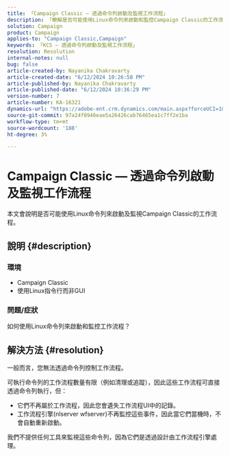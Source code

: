 ```yaml
---
title: 「Campaign Classic — 透過命令列啟動及監視工作流程」
description: 「瞭解是否可能使用Linux命令列來啟動和監控Campaign Classic的工作流程。」
solution: Campaign
product: Campaign
applies-to: "Campaign Classic,Campaign"
keywords: 「KCS — 透過命令列啟動及監視工作流程」
resolution: Resolution
internal-notes: null
bug: false
article-created-by: Nayanika Chakravarty
article-created-date: "6/12/2024 10:26:58 PM"
article-published-by: Nayanika Chakravarty
article-published-date: "6/12/2024 10:36:29 PM"
version-number: 7
article-number: KA-16321
dynamics-url: "https://adobe-ent.crm.dynamics.com/main.aspx?forceUCI=1&pagetype=entityrecord&etn=knowledgearticle&id=fd200ade-0a29-ef11-840a-000d3a3764e0"
source-git-commit: 97a24f0946eae5a26426cab76465ea1c7ff2e1ba
workflow-type: tm+mt
source-wordcount: '188'
ht-degree: 3%

---
```


# Campaign Classic — 透過命令列啟動及監視工作流程


本文會說明是否可能使用Linux命令列來啟動及監視Campaign Classic的工作流程。

## 說明 {#description}


### <b>環境</b>

- Campaign Classic
- 使用Linux指令行而非GUI


### <b>問題/症狀</b>

如何使用Linux命令列來啟動和監控工作流程？


## 解決方法 {#resolution}


一般而言，您無法透過命令列控制工作流程。

可執行命令列的工作流程數量有限（例如清理或追蹤），因此這些工作流程可直接透過命令列執行，但：

- 它們不再屬於工作流程，因此您會遺失工作流程UI中的記錄。
- 工作流程引擎(nlserver wfserver)不再監控這些事件，因此當它們當機時，不會自動重新啟動。


我們不提供任何工具來監視這些命令列，因為它們是透過設計由工作流程引擎處理。
